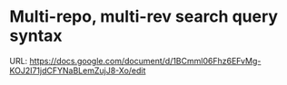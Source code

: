 # Multi-repo, multi-rev search query syntax

URL: https://docs.google.com/document/d/1BCmml06Fhz6EFvMg-KOJ2I71jdCFYNaBLemZujJ8-Xo/edit

